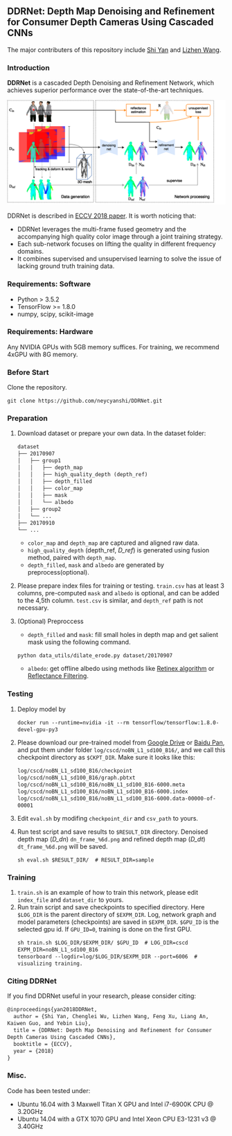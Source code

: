 ## DDRNet: Depth Map Denoising and Refinement for Consumer Depth Cameras Using Cascaded CNNs
The major contributers of this repository include [Shi Yan](https://github.com/neycyanshi) and [Lizhen Wang](https://github.com/LizhenWangT).

### Introduction
**DDRNet** is a cascaded Depth Denoising and Refinement Network, which achieves superior performance over the state-of-the-art techniques.

<img src="dataset/pipe.png">

DDRNet is described in [ECCV 2018 paper](https://null). It is worth noticing that:
- DDRNet leverages the multi-frame fused geometry and the accompanying high quality color image through a joint training strategy.
- Each sub-network focuses on lifting the quality in different frequency domains.
- It combines supervised and unsupervised learning to solve the issue of lacking ground truth training data.

### Requirements: Software
- Python > 3.5.2
- TensorFlow >= 1.8.0
- numpy, scipy, scikit-image

### Requirements: Hardware
Any NVIDIA GPUs with 5GB memory suffices. For training, we recommend 4xGPU with 8G memory.

### Before Start
Clone the repository.
```
git clone https://github.com/neycyanshi/DDRNet.git
```

### Preparation
1. Download dataset or prepare your own data. In the dataset folder:
    ```
    dataset
    ├── 20170907
    │   ├── group1
    │   │   ├── depth_map
    │   │   ├── high_quality_depth (depth_ref)
    │   │   ├── depth_filled
    │   │   ├── color_map
    │   │   ├── mask
    │   │   └── albedo
    │   ├── group2
    │   └── ... 
    ├── 20170910
    └── ...
    ```
    - `color_map` and `depth_map` are captured and aligned raw data.
    - `high_quality_depth` (depth_ref, *D_ref*) is generated using fusion method, paired with `depth_map`.
    - `depth_filled`, `mask` and `albedo` are generated by preprocess(optional).


2. Please prepare index files for training or testing. `train.csv` has at least 3 columns, pre-computed `mask` and `albedo` is optional, and can be added to the 4,5th column. `test.csv` is similar, and `depth_ref` path is not necessary.

3. (Optional) Preproccess
    - `depth_filled` and `mask`: fill small holes in depth map and get salient mask using the following command.
    ```
    python data_utils/dilate_erode.py dataset/20170907
    ```
    - `albedo`: get offline albedo using methods like [Retinex algorithm](https://github.com/lmurmann/retinex) or [Reflectance Filtering](https://github.com/tnestmeyer/reflectance-filtering).

### Testing
1. Deploy model by
    ```
    docker run --runtime=nvidia -it --rm tensorflow/tensorflow:1.8.0-devel-gpu-py3
    ```


1. Please download our pre-trained model from [Google Drive](https://drive.google.com/open?id=10sAnwirBx4P98LpwI3Ku0v013VSQ_qEc) or [Baidu Pan](https://pan.baidu.com/s/1YRiFy3s1-vZAlt9sx9aiVw), and put them under folder `log/cscd/noBN_L1_sd100_B16/`, and we call this checkpoint directory as `$CKPT_DIR`.
    Make sure it looks like this:
    ```
    log/cscd/noBN_L1_sd100_B16/checkpoint
    log/cscd/noBN_L1_sd100_B16/graph.pbtxt
    log/cscd/noBN_L1_sd100_B16/noBN_L1_sd100_B16-6000.meta
    log/cscd/noBN_L1_sd100_B16/noBN_L1_sd100_B16-6000.index
    log/cscd/noBN_L1_sd100_B16/noBN_L1_sd100_B16-6000.data-00000-of-00001
    ```
2. Edit `eval.sh` by modifing `checkpoint_dir` and `csv_path` to yours.
3. Run test script and save results to `$RESULT_DIR` directory. Denoised depth map (*D_dn*) `dn_frame_%6d.png` and refined depth map (*D_dt*) `dt_frame_%6d.png` will be saved.
    ```
    sh eval.sh $RESULT_DIR/  # RESULT_DIR=sample
    ```

### Training
1. `train.sh` is an example of how to train this network, please edit `index_file` and `dataset_dir` to yours.
2. Run train script and save checkpoints to specified directory. Here `$LOG_DIR` is the parent directory of `$EXPM_DIR`. Log, network graph and model parameters (checkpoints) are saved in `$EXPM_DIR`. `$GPU_ID` is the selected gpu id. If `GPU_ID=0`, training is done on the first GPU.
    ```
    sh train.sh $LOG_DIR/$EXPM_DIR/ $GPU_ID  # LOG_DIR=cscd EXPM_DIR=noBN_L1_sd100_B16
    tensorboard --logdir=log/$LOG_DIR/$EXPM_DIR --port=6006  # visualizing training.
    ```

### Citing DDRNet
If you find DDRNet useful in your research, please consider citing:
```
@inproceedings{yan2018DDRNet,  
  author = {Shi Yan, Chenglei Wu, Lizhen Wang, Feng Xu, Liang An, Kaiwen Guo, and Yebin Liu},  
  title = {DDRNet: Depth Map Denoising and Refinement for Consumer Depth Cameras Using Cascaded CNNs},  
  booktitle = {ECCV},  
  year = {2018}  
}
```

### Misc.
Code has been tested under:
- Ubuntu 16.04 with 3 Maxwell Titan X GPU and Intel i7-6900K CPU @ 3.20GHz
- Ubuntu 14.04 with a GTX 1070 GPU and Intel Xeon CPU E3-1231 v3 @ 3.40GHz
